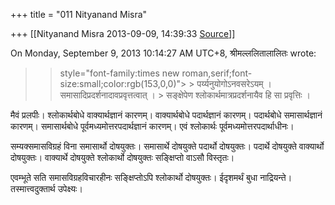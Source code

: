 +++
title = "011 Nityanand Misra"

+++
[[Nityanand Misra	2013-09-09, 14:39:33 [Source](https://groups.google.com/g/samskrita/c/6bucco1Nkvc)]]



  
  
On Monday, September 9, 2013 10:14:27 AM UTC+8, श्रीमल्ललितालालितः wrote:

> 
> >  style="font-family:times new roman,serif;font-size:small;color:rgb(153,0,0)"> >
> पर्य्यनुयोगोऽनवसरेऽयम् । समासादिप्रदर्शनादावप्रवृत्तत्वात् । > सङ्क्षेपेण श्लोकार्थमात्रप्रदर्शनायैव हि सा प्रवृत्तिः ।  
> > 
> > 

  

  

मैवं प्रलपीः। श्लोकार्थबोधे वाक्यार्थज्ञानं कारणम्। वाक्यार्थबोधे पदार्थज्ञानं कारणम्। पदार्थबोधे समासार्थज्ञानं कारणम्। समासार्थबोधे पूर्वमध्यमोत्तरपदार्थज्ञानं कारणम्। एवं श्लोकार्थः पूर्वमध्यमोत्तरपदार्थाधीनः।

सम्यक्समासविग्रहं विना समासार्थो दोषयुक्तः। समासार्थे दोषयुक्ते पदार्थो दोषयुक्तः। पदार्थे दोषयुक्ते वाक्यार्थो दोषयुक्तः। वाक्यार्थे दोषयुक्ते श्लोकार्थो दोषयुक्तः सङ्क्षिप्तो वाऽसौ विस्तृतः।

एवम्भूते सति समासविग्रहविचारहीनः सङ्क्षिप्तोऽपि श्लोकार्थो दोषयुक्तः। ईदृशमर्थं बुधा नाद्रियन्ते। तस्मात्त्वदुक्तार्थ उपेक्ष्यः।

